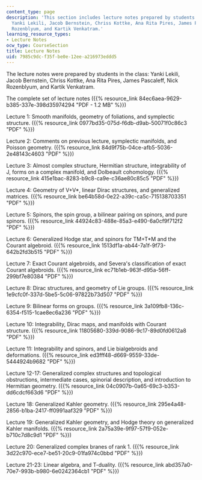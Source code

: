 ```yaml
---
content_type: page
description: 'This section includes lecture notes prepared by students in the class:
  Yanki Lekili, Jacob Bernstein, Chriss Kottke, Ana Rita Pires, James Pascaleff, Nick
  Rozenblyum, and Kartik Venkatram.'
learning_resource_types:
- Lecture Notes
ocw_type: CourseSection
title: Lecture Notes
uid: 7985c9dc-f35f-be0e-12ee-a216973eddd5
---
```


The lecture notes were prepared by students in the class: Yanki Lekili, Jacob Bernstein, Chriss Kottke, Ana Rita Pires, James Pascaleff, Nick Rozenblyum, and Kartik Venkatram.

The complete set of lecture notes ({{% resource_link 84ec6aea-9629-b385-337e-398d35974294 "PDF - 1.2 MB" %}})

Lecture 1: Smooth manifolds, geometry of foliations, and symplectic structure. ({{% resource_link 0977bd35-075d-f6db-d9ab-50071f0c86c3 "PDF" %}})

Lecture 2: Comments on previous lecture, symplectic manifolds, and Poisson geometry. ({{% resource_link 84d9f75b-04ce-afb5-5036-2e48143c4603 "PDF" %}})

Lecture 3: Almost complex structure, Hermitian structure, integrability of J, forms on a complex manifold, and Dolbeault cohomology. ({{% resource_link 415e1bac-8283-b9c8-ca9e-c36ae80c85c5 "PDF" %}})

Lecture 4: Geometry of V+V\*, linear Dirac structures, and generalized matrices. ({{% resource_link be64b58d-0e22-a39c-ca5c-715138703351 "PDF" %}})

Lecture 5: Spinors, the spin group, a bilinear pairing on spinors, and pure spinors. ({{% resource_link 44924c83-488e-85a3-e490-6a0cf9f712f2 "PDF" %}})

Lecture 6: Generalized Hodge star, and spinors for TM+T\*M and the Courant algebroid. ({{% resource_link 1513df1a-ab44-7a1f-9f73-642b2fd3b515 "PDF" %}})

Lecture 7: Exact Courant algebroids, and Severa's classification of exact Courant algebroids. ({{% resource_link ec71b1eb-963f-d95a-56ff-299bf7e80384 "PDF" %}})

Lecture 8: Dirac structures, and geometry of Lie groups. ({{% resource_link 1e9cfc0f-337d-5be5-5c06-97822b73d507 "PDF" %}})

Lecture 9: Bilinear forms on groups. ({{% resource_link 3a109fb8-136c-6354-f515-1cae8ec6a236 "PDF" %}})

Lecture 10: Integrability, Dirac maps, and manifolds with Courant structure. ({{% resource_link 11805680-339d-9086-9c17-89d0fd0612a8 "PDF" %}})

Lecture 11: Integrability and spinors, and Lie bialgebroids and deformations. ({{% resource_link ed3fff48-d669-9559-33de-5444924b9682 "PDF" %}})

Lecture 12-17: Generalized complex structures and topological obstructions, intermediate cases, spinorial description, and introduction to Hermitian geometry. ({{% resource_link 04c0907b-0a65-69c3-b353-dd6cdcf663d6 "PDF" %}})

Lecture 18: Generalized Kahler geometry. ({{% resource_link 295e4a48-2856-b1ba-2417-ff0991aaf329 "PDF" %}})

Lecture 19: Generalized Kahler geometry, and Hodge theory on generalized Kahler manifolds. ({{% resource_link 2a75a39e-9f97-57f9-052e-b710c7d8c9d1 "PDF" %}})

Lecture 20: Generalized complex branes of rank 1. ({{% resource_link 3d22c970-ece7-be51-20c9-01fa974c0bbd "PDF" %}})

Lecture 21-23: Linear algebra, and T-duality. ({{% resource_link abd357a0-70e7-993b-b980-6e0242364cb1 "PDF" %}})